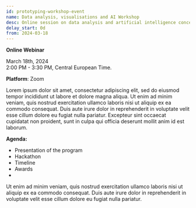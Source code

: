 ```yaml
---
id: prototyping-workshop-event
name: Data analysis, visualisations and AI Workshop
desc: Online session on data analysis and artificial intelligence concepts.
delay_start: 0d
from: 2024-03-18
---
```


**Online Webinar**

March 18th, 2024  
2:00 PM - 3:30 PM, Central European Time.

**Platform**: Zoom

Lorem ipsum dolor sit amet, consectetur adipiscing elit, sed do eiusmod tempor incididunt ut labore et dolore magna aliqua. Ut enim ad minim veniam, quis nostrud exercitation ullamco laboris nisi ut aliquip ex ea commodo consequat. Duis aute irure dolor in reprehenderit in voluptate velit esse cillum dolore eu fugiat nulla pariatur. Excepteur sint occaecat cupidatat non proident, sunt in culpa qui officia deserunt mollit anim id est laborum.

**Agenda:**
- Presentation of the program
- Hackathon
- Timeline
- Awards
- 
Ut enim ad minim veniam, quis nostrud exercitation ullamco laboris nisi ut aliquip ex ea commodo consequat. Duis aute irure dolor in reprehenderit in voluptate velit esse cillum dolore eu fugiat nulla pariatur.

